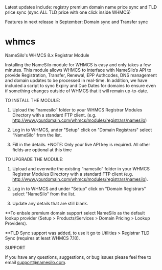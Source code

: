 Latest updates include: registry premium domain name price sync and TLD price sync (sync ALL TLD price with one click inside WHMCS)

Features in next release in September: Domain sync and Transfer sync

# whmcs
NameSilo's WHMCS 8.x Registrar Module

Installing the NameSilo module for WHMCS is easy and only takes a few minutes. This module allows WHMCS to
interface with NameSilo’s API to provide Registration, Transfer, Renewal, EPP Authcodes, DNS management and
domain updates to be processed in real-time. In addition, we have included a script to sync Expiry and Due Dates
for domains to ensure even if something changes outside of WHMCS that it will remain up-to-date.



TO INSTALL THE MODULE:

1. Upload the “namesilo” folder to your WHMCS Registrar Modules Directory with a standard FTP client.
(e.g. http://www.yourdomain.com/whmcs/modules/registrars/namesilo)

2. Log in to WHMCS, under "Setup" click on "Domain Registrars" select “NameSilo” from the list.

3. Fill in the details. *NOTE: Only your live API key is required. All other fields are optional at this time



TO UPGRADE THE MODULE:

1. Upload and overwrite the existing “namesilo” folder in your WHMCS Registrar Modules Directory with a
standard FTP client (e.g. http://www.yourdomain.com/whmcs/modules/registrars/namesilo).

2. Log in to WHMCS and under "Setup" click on "Domain Registrars" select "NameSilo" from the list.

3. Update any details that are still blank.


**To enbale premium domain support select NameSilo as the default lookup provider (Setup > Products/Services > Domain Pricing > Lookup Providers).

**TLD Sync support was added, to use it go to Utilities > Registrar TLD Sync (requires at least WHMCS 7.10).


SUPPORT

If you have any questions, suggestions, or bug issues please feel free to email support@namesilo.com.
